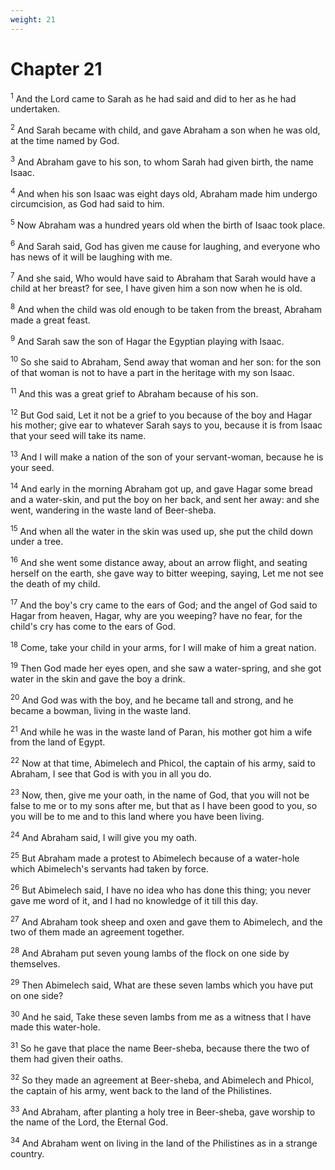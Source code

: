 ```yaml
---
weight: 21
---
```


# Chapter 21

<sup>1</sup> And the Lord came to Sarah as he had said and did to her as he had undertaken. 

<sup>2</sup> And Sarah became with child, and gave Abraham a son when he was old, at the time named by God. 

<sup>3</sup> And Abraham gave to his son, to whom Sarah had given birth, the name Isaac. 

<sup>4</sup> And when his son Isaac was eight days old, Abraham made him undergo circumcision, as God had said to him. 

<sup>5</sup> Now Abraham was a hundred years old when the birth of Isaac took place. 

<sup>6</sup> And Sarah said, God has given me cause for laughing, and everyone who has news of it will be laughing with me. 

<sup>7</sup> And she said, Who would have said to Abraham that Sarah would have a child at her breast? for see, I have given him a son now when he is old. 

<sup>8</sup> And when the child was old enough to be taken from the breast, Abraham made a great feast. 

<sup>9</sup> And Sarah saw the son of Hagar the Egyptian playing with Isaac. 

<sup>10</sup> So she said to Abraham, Send away that woman and her son: for the son of that woman is not to have a part in the heritage with my son Isaac. 

<sup>11</sup> And this was a great grief to Abraham because of his son. 

<sup>12</sup> But God said, Let it not be a grief to you because of the boy and Hagar his mother; give ear to whatever Sarah says to you, because it is from Isaac that your seed will take its name. 

<sup>13</sup> And I will make a nation of the son of your servant-woman, because he is your seed. 

<sup>14</sup> And early in the morning Abraham got up, and gave Hagar some bread and a water-skin, and put the boy on her back, and sent her away: and she went, wandering in the waste land of Beer-sheba. 

<sup>15</sup> And when all the water in the skin was used up, she put the child down under a tree. 

<sup>16</sup> And she went some distance away, about an arrow flight, and seating herself on the earth, she gave way to bitter weeping, saying, Let me not see the death of my child. 

<sup>17</sup> And the boy's cry came to the ears of God; and the angel of God said to Hagar from heaven, Hagar, why are you weeping? have no fear, for the child's cry has come to the ears of God. 

<sup>18</sup> Come, take your child in your arms, for I will make of him a great nation. 

<sup>19</sup> Then God made her eyes open, and she saw a water-spring, and she got water in the skin and gave the boy a drink. 

<sup>20</sup> And God was with the boy, and he became tall and strong, and he became a bowman, living in the waste land. 

<sup>21</sup> And while he was in the waste land of Paran, his mother got him a wife from the land of Egypt. 

<sup>22</sup> Now at that time, Abimelech and Phicol, the captain of his army, said to Abraham, I see that God is with you in all you do. 

<sup>23</sup> Now, then, give me your oath, in the name of God, that you will not be false to me or to my sons after me, but that as I have been good to you, so you will be to me and to this land where you have been living. 

<sup>24</sup> And Abraham said, I will give you my oath. 

<sup>25</sup> But Abraham made a protest to Abimelech because of a water-hole which Abimelech's servants had taken by force. 

<sup>26</sup> But Abimelech said, I have no idea who has done this thing; you never gave me word of it, and I had no knowledge of it till this day. 

<sup>27</sup> And Abraham took sheep and oxen and gave them to Abimelech, and the two of them made an agreement together. 

<sup>28</sup> And Abraham put seven young lambs of the flock on one side by themselves. 

<sup>29</sup> Then Abimelech said, What are these seven lambs which you have put on one side? 

<sup>30</sup> And he said, Take these seven lambs from me as a witness that I have made this water-hole. 

<sup>31</sup> So he gave that place the name Beer-sheba, because there the two of them had given their oaths. 

<sup>32</sup> So they made an agreement at Beer-sheba, and Abimelech and Phicol, the captain of his army, went back to the land of the Philistines. 

<sup>33</sup> And Abraham, after planting a holy tree in Beer-sheba, gave worship to the name of the Lord, the Eternal God. 

<sup>34</sup> And Abraham went on living in the land of the Philistines as in a strange country. 


